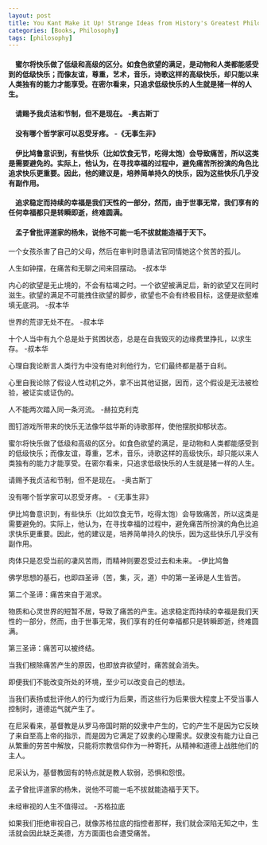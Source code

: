 ```yaml
---
layout: post
title: You Kant Make it Up! Strange Ideas from History's Greatest Philosophers
categories: [Books, Philosophy]
tags: [philosophy]
---
```

#### &#8195;蜜尔将快乐做了低级和高级的区分。如食色欲望的满足，是动物和人类都能感受到的低级快乐；而像友谊，尊重，艺术，音乐，诗歌这样的高级快乐，却只能以来人类独有的能力才能享受。在密尔看来，只追求低级快乐的人生就是猪一样的人生。                
#### &#8195;请赐予我贞洁和节制，但不是现在。 -奥古斯丁                          
#### &#8195;没有哪个哲学家可以忍受牙疼。 -《无事生非》                  
#### &#8195;伊比鸠鲁意识到，有些快乐（比如饮食无节，吃得太饱）会导致痛苦，所以这类是需要避免的。实际上，他认为，在寻找幸福的过程中，避免痛苦所扮演的角色比追求快乐更重要。因此，他的建议是，培养简单持久的快乐，因为这些快乐几乎没有副作用。                   
#### &#8195;追求稳定而持续的幸福是我们天性的一部分，然而，由于世事无常，我们享有的任何幸福都只是转瞬即逝，终难圆满。                       
#### &#8195;孟子曾批评道家的杨朱，说他不可能一毛不拔就能造福于天下。                   
<!-- more -->
一个女孩杀害了自己的父母，然后在审判时恳请法官同情她这个贫苦的孤儿。

人生如钟摆，在痛苦和无聊之间来回摆动。 -叔本华

内心的欲望是无止境的，不会有枯竭之时。一个欲望被满足后，新的欲望又在同时滋生。欲望的满足不可能拽住欲望的脚步，欲望也不会有终极目标，这便是欲壑难填无底洞。 -叔本华

世界的荒谬无处不在。 -叔本华

十个人当中有九个总是处于贫困状态，总是在自我毁灭的边缘费里挣扎，以求生存。 -叔本华

心理自我论断言人类行为中没有绝对利他行为，它们最终都是基于自利。

心里自我论除了假设人性动机之外，拿不出其他证据，因而，这个假设是无法被检验，被证实或证伪的。

人不能两次踏入同一条河流。 -赫拉克利克

图钉游戏所带来的快乐无法像华兹华斯的诗歌那样，使他摆脱抑郁状态。

蜜尔将快乐做了低级和高级的区分。如食色欲望的满足，是动物和人类都能感受到的低级快乐；而像友谊，尊重，艺术，音乐，诗歌这样的高级快乐，却只能以来人类独有的能力才能享受。在密尔看来，只追求低级快乐的人生就是猪一样的人生。

请赐予我贞洁和节制，但不是现在。 -奥古斯丁

没有哪个哲学家可以忍受牙疼。 -《无事生非》

伊比鸠鲁意识到，有些快乐（比如饮食无节，吃得太饱）会导致痛苦，所以这类是需要避免的。实际上，他认为，在寻找幸福的过程中，避免痛苦所扮演的角色比追求快乐更重要。因此，他的建议是，培养简单持久的快乐，因为这些快乐几乎没有副作用。

肉体只是忍受当前的凄风苦雨，而精神则要忍受过去和未来。 -伊比鸠鲁

佛学思想的基石，也即四圣谛（苦，集，灭，道）中的第一圣谛是人生皆苦。

第二个圣谛：痛苦来自于渴求。

物质和心灵世界的短暂不居，导致了痛苦的产生。追求稳定而持续的幸福是我们天性的一部分，然而，由于世事无常，我们享有的任何幸福都只是转瞬即逝，终难圆满。

第三圣谛：痛苦可以被终结。

当我们根除痛苦产生的原因，也即放弃欲望时，痛苦就会消失。

即便我们不能改变所处的环境，至少可以改变自己的想法。

当我们表扬或批评他人的行为或行为后果，而这些行为后果很大程度上不受当事人控制时，道德运气就产生了。

在尼采看来，基督教是从罗马帝国时期的奴隶中产生的，它的产生不是因为它反映了来自至高上帝的指示，而是因为它满足了奴隶的心理需求。奴隶没有能力让自己从繁重的劳苦中解放，只能将宗教信仰作为一种寄托，从精神和道德上战胜他们的主人。

尼采认为，基督教固有的特点就是教人软弱，恐惧和怨恨。

孟子曾批评道家的杨朱，说他不可能一毛不拔就能造福于天下。

未经审视的人生不值得过。 -苏格拉底

如果我们拒绝审视自己，就像苏格拉底的指控者那样，我们就会深陷无知之中，生活就会因此缺乏美德，方方面面也会遭受痛苦。

